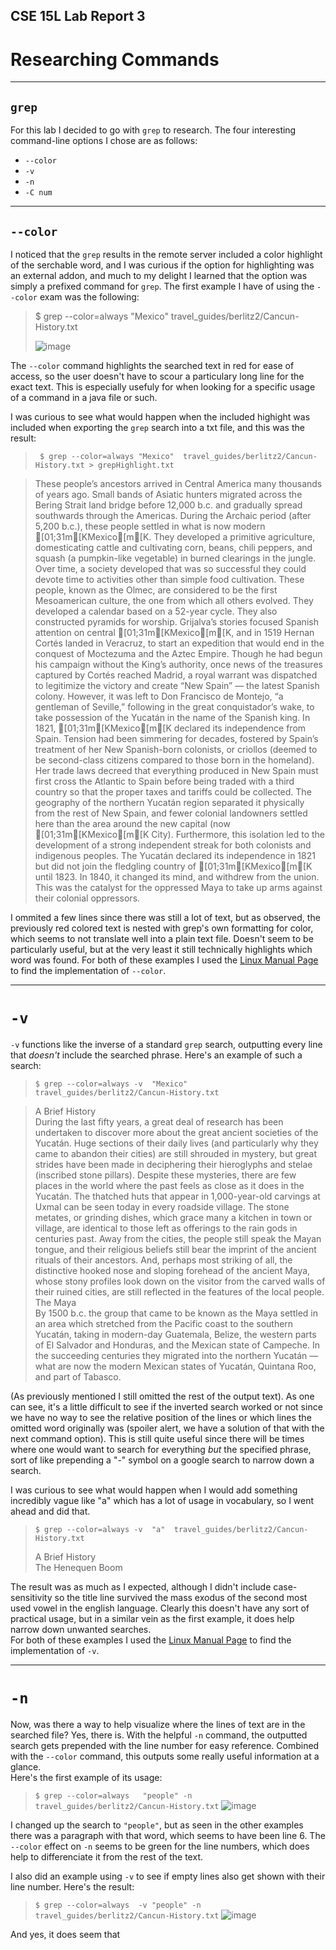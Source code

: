 ## CSE 15L Lab Report 3
# Researching Commands
---

## `grep`

For this lab I decided to go with `grep` to research. The four interesting command-line options I chose are as follows:

- `--color`
- `-v`
- `-n`
- `-C num`

---

## `--color`

I noticed that the `grep` results in the remote server included a color highlight of the serchable word, and I was curious if the option for highlighting was an external addon, and much to my delight I learned that the option was simply a prefixed command for `grep`.
The first example I have of using the `--color` exam was the following:

>$ grep --color=always "Mexico"  travel_guides/berlitz2/Cancun-History.txt 
>
>![image](https://user-images.githubusercontent.com/122484639/218533290-41afba32-6385-4873-bbc4-82ea243d350b.png)

The `--color` command highlights the searched text in red for ease of access, so the user doesn't have to scour a particulary long line for the exact text. This is especially usefuly for when looking for a specific usage of a command in a java file or such.

I was curious to see what would happen when the included highight was included when exporting the `grep` search into a txt file, and this was the result:

> ` $ grep --color=always "Mexico"  travel_guides/berlitz2/Cancun-History.txt > grepHighlight.txt`

>These people’s ancestors arrived in Central America many thousands of years ago. Small bands of Asiatic hunters migrated across the Bering Strait land bridge before 12,000 b.c. and gradually spread southwards through the Americas. During the Archaic period (after 5,200 b.c.), these people settled in what is now modern [01;31m[KMexico[m[K. They developed a primitive agriculture, domesticating cattle and cultivating corn, beans, chili peppers, and squash (a pumpkin-like vegetable) in burned clearings in the jungle. Over time, a society developed that was so successful they could devote time to activities other than simple food cultivation. These people, known as the Olmec, are considered to be the first Mesoamerican culture, the one from which all others evolved. They developed a calendar based on a 52-year cycle. They also constructed pyramids for worship.
>Grijalva’s stories focused Spanish attention on central [01;31m[KMexico[m[K, and in 1519 Hernan Cortés landed in Veracruz, to start an expedition that would end in the conquest of Moctezuma and the Aztec Empire. Though he had begun his campaign without the King’s authority, once news of the treasures captured by Cortés reached Madrid, a royal warrant was dispatched to legitimize the victory and create “New Spain” — the latest Spanish colony. However, it was left to Don Francisco de Montejo, “a gentleman of Seville,” following in the great conquistador’s wake, to take possession of the Yucatán in the name of the Spanish king.
>In 1821, [01;31m[KMexico[m[K declared its independence from Spain. Tension had been simmering for decades, fostered by Spain’s treatment of her New Spanish-born colonists, or criollos (deemed to be second-class citizens compared to those born in the homeland). Her trade laws decreed that everything produced in New Spain must first cross the Atlantic to Spain before being traded with a third country so that the proper taxes and tariffs could be collected. The geography of the northern Yucatán region separated it physically from the rest of New Spain, and fewer colonial landowners settled here than the area around the new capital (now [01;31m[KMexico[m[K City). Furthermore, this isolation led to the development of a strong independent streak for both colonists and indigenous peoples. The Yucatán declared its independence in 1821 but did not join the fledgling country of [01;31m[KMexico[m[K until 1823. In 1840, it changed its mind, and withdrew from the union. This was the catalyst for the oppressed Maya to take up arms against their colonial oppressors.

I ommited a few lines since there was still a lot of text, but as observed, the previously red colored text is nested with grep's own formatting for color, which seems to not translate well into a plain text file. Doesn't seem to be particularly useful, but at the very least it still technically highlights which word was found.
For both of these examples I used the [Linux Manual Page](https://man7.org/linux/man-pages/man1/grep.1.html) to find the implementation of `--color`.

---

# `-v`

`-v` functions like the inverse of a standard `grep` search, outputting every line that *doesn't* include the searched phrase.</b>
Here's an example of such a search:

>`$ grep --color=always -v  "Mexico"  travel_guides/berlitz2/Cancun-History.txt`
>   
>



>A Brief History  
>During the last fifty years, a great deal of research has been undertaken to discover more about the great ancient societies of the Yucatán. Huge sections of their daily lives (and particularly why they came to abandon their cities) are still shrouded in mystery, but great strides have been made in deciphering their hieroglyphs and stelae (inscribed stone pillars). Despite these mysteries, there are few places in the world where the past feels as close as it does in the Yucatán. The thatched huts that appear in 1,000-year-old carvings at Uxmal can be seen today in every roadside village. The stone metates, or grinding dishes, which grace many a kitchen in town or village, are identical to those left as offerings to the rain gods in centuries past. Away from the cities, the people still speak the Mayan tongue, and their religious beliefs still bear the imprint of the ancient rituals of their ancestors. And, perhaps most striking of all, the distinctive hooked nose and sloping forehead of the ancient Maya, whose stony profiles look down on the visitor from the carved walls of their ruined cities, are still reflected in the features of the local people.   
>The Maya  
>By 1500 b.c. the group that came to be known as the Maya settled in an area which stretched from the Pacific coast to the southern Yucatán, taking in modern-day Guatemala, Belize, the western parts of El Salvador and Honduras, and the Mexican state of Campeche. In the succeeding centuries they migrated into the northern Yucatán — what are now the modern Mexican states of Yucatán, Quintana Roo, and part of Tabasco.

(As previously mentioned I still omitted the rest of the output text). As one can see, it's a little difficult to see if the inverted search worked or not since we have no way to see the relative position of the lines or which lines the omitted word originally was (spoiler alert, we have a solution of that with the next command option). This is still quite useful since there will be times where one would want to search for everything *but* the specified phrase, sort of like prepending a "-" symbol on a google search to narrow down a search.

I was curious to see what would happen when I would add something incredibly vague like "a" which has a lot of usage in vocabulary, so I went ahead and did that.

>`$ grep --color=always -v  "a"  travel_guides/berlitz2/Cancun-History.txt  `
>
>
>
>
>A Brief History  
>The Henequen Boom
>
>

The result was as much as I expected, although I didn't include case-sensitivity so the title line survived the mass exodus of the second most used vowel in the english language. Clearly this doesn't have any sort of practical usage, but in a similar vein as the first example, it does help narrow down unwanted searches.  
For both of these examples I used the [Linux Manual Page](https://man7.org/linux/man-pages/man1/grep.1.html) to find the implementation of `-v`.

---   

# `-n`

Now, was there a way to help visualize where the lines of text are in the searched file? Yes, there is. With the helpful `-n` command, the outputted search gets prepended with the line number for easy reference. Combined with the `--color` command, this outputs some really useful information at a glance.   
Here's the first example of its usage:   

>`$ grep --color=always   "people" -n travel_guides/berlitz2/Cancun-History.txt`
>![image](https://user-images.githubusercontent.com/122484639/218544385-e2d4aa28-3bd4-4458-8d36-a6542bab1507.png)


I changed up the search to `"people"`, but as seen in the other examples there was a paragraph with that word, which seems to have been line 6. The `--color` effect on `-n` seems to be green for the line numbers, which does help to differenciate it from the rest of the text.   

I also did an example using `-v` to see if empty lines also get shown with their line number. Here's the result:   

>`$ grep --color=always  -v "people" -n travel_guides/berlitz2/Cancun-History.txt`
>![image](https://user-images.githubusercontent.com/122484639/218546004-a6c2ad70-e3b9-4f56-bb59-e2446718938f.png)

And yes, it does seem that 


